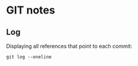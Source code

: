 # GIT notes

## Log

Displaying all references that point to each commit:

```
git log --oneline
```


